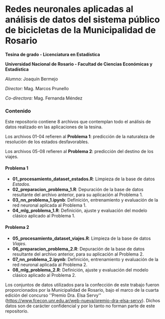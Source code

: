 # Redes neuronales aplicadas al análisis de datos del sistema público de bicicletas de la Municipalidad de Rosario

**Tesina de grado - Licenciatura en Estadística**

**Universidad Nacional de Rosario - Facultad de Ciencias Económicas y Estadística**

*Alumno:* Joaquín Bermejo

*Director:* Mag. Marcos Prunello

*Co-directora:* Mag. Fernanda Méndez

### Contenido

Este repositorio contiene 8 archivos que contemplan todo el análisis de datos realizado en las aplicaciones de la tesina.

Los archivos 01-04 refieren al **Problema 1**: predicción de la naturaleza de resolución de los estados desfavorables.

Los archivos 05-08 refieren al **Problema 2**: predicción del destino de los viajes.

#### Problema 1

* **01_procesamiento_dataset_estados.R**: Limpieza de la base de datos *Estados*.
* **02_preparacion_problema_1.R**: Depuración de la base de datos resultante del archivo anterior, para su aplicación al Problema 1.
* **03_nn_problema_1.ipynb**: Definición, entrenamiento y evaluación de la red neuronal aplicada al Problema 1.
* **04_mlg_problema_1.R**: Definición, ajuste y evaluación del modelo clásico aplicado al Problema 1.

#### Problema 2

* **05_procesamiento_dataset_viajes.R**: Limpieza de la base de datos *Viajes*.
* **06_preparacion_problema_2.R**: Depuración de la base de datos resultante del archivo anterior, para su aplicación al Problema 2.
* **07_nn_problema_2.ipynb**: Definición, entrenamiento y evaluación de la red neuronal aplicada al Problema 2.
* **08_mlg_problema_2.R**: Definición, ajuste y evaluación del modelo clásico aplicado al Problema 2.

Los conjuntos de datos utilizados para la confección de este trabajo fueron proporcionados por la Municipalidad de Rosario, bajo el marco de la cuarta edición del concurso ''Premio Dra. Elsa Servy'' (https://www.fcecon.unr.edu.ar/web-nueva/premio-dra-elsa-servy). Dichos datos son de carácter confidencial y por lo tanto no forman parte de este repositorio.
